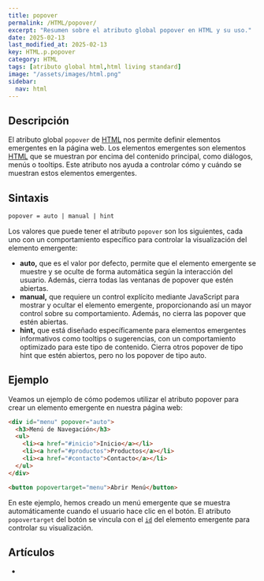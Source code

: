 ```yaml
---
title: popover
permalink: /HTML/popover/
excerpt: "Resumen sobre el atributo global popover en HTML y su uso."
date: 2025-02-13
last_modified_at: 2025-02-13
key: HTML.p.popover
category: HTML
tags: [atributo global html,html living standard]
image: "/assets/images/html.png"
sidebar:
  nav: html
---
```


## Descripción


El atributo global `popover` de [HTML](https://www.manualweb.net/html/) nos permite definir elementos emergentes en la página web. Los elementos emergentes son elementos [HTML](https://www.manualweb.net/html/) que se muestran por encima del contenido principal, como diálogos, menús o tooltips. Este atributo nos ayuda a controlar cómo y cuándo se muestran estos elementos emergentes.


## Sintaxis


```html
popover = auto | manual | hint
```


Los valores que puede tener el atributo `popover` son los siguientes, cada uno con un comportamiento específico para controlar la visualización del elemento emergente: 

- **auto,** que es el valor por defecto, permite que el elemento emergente se muestre y se oculte de forma automática según la interacción del usuario. Además, cierra todas las ventanas de popover que estén abiertas.
- **manual,** que requiere un control explícito mediante JavaScript para mostrar y ocultar el elemento emergente, proporcionando así un mayor control sobre su comportamiento. Además, no cierra las popover que estén abiertas.
- **hint,** que está diseñado específicamente para elementos emergentes informativos como tooltips o sugerencias, con un comportamiento optimizado para este tipo de contenido. Cierra otros popover de tipo hint que estén abiertos, pero no los popover de tipo auto.

## Ejemplo


Veamos un ejemplo de cómo podemos utilizar el atributo popover para crear un elemento emergente en nuestra página web:


```html
<div id="menu" popover="auto">
  <h3>Menú de Navegación</h3>
  <ul>
    <li><a href="#inicio">Inicio</a></li>
    <li><a href="#productos">Productos</a></li>
    <li><a href="#contacto">Contacto</a></li>
  </ul>
</div>

<button popovertarget="menu">Abrir Menú</button>
```


En este ejemplo, hemos creado un menú emergente que se muestra automáticamente cuando el usuario hace clic en el botón. El atributo `popovertarget` del botón se vincula con el [`id`](https://www.w3api.com/HTML/id/) del elemento emergente para controlar su visualización.


## Artículos

- 
